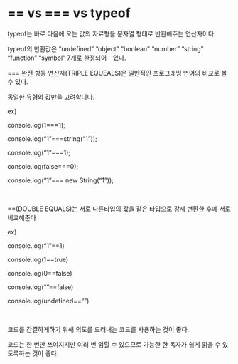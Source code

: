 # == vs === vs typeof

typeof는 바로 다음에 오는 값의 자료형을 문자열 형태로 반환해주는 연산자이다.

typeof의 반환값은 “undefined” “object” “boolean” “number” “string” “function” “symbol” 7개로 한정되어　있다.

 

=== 완전 항등 연산자(TRIPLE EQUEALS)은 일반적인 프로그래밍 언어의 비교로 볼 수 있다.

 동일한 유형의 값만을 고려합니다.

ex)

console.log(1===1);

console.log(“1”===string(“1”));

console.log(“1”===1);

console.log(false===0);

console.log(“1”=== new String(“1”));

​     

==(DOUBLE EQUALS)는 서로 다른타입의 값을 같은 타입으로 강제 변환한 후에 서로 비교해준다 

ex)

console.log(“1”==1)

console.log(1==true)

console.log(0==false)

console.log(“”==false)

console.log(undefined==“”)

​     

코드를 간결하게하기 위해 의도를 드러내는 코드를 사용하는 것이 좋다.

코드는 한 번만 쓰여지지만 여러 번 읽힐 수 있으므로 가능한 한 독자가 쉽게 읽을 수 있도록하는 것이 좋다.

